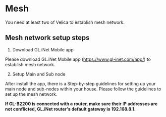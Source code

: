 # Mesh

You need at least two of Velica to establish mesh network.

## Mesh network setup steps

1) Download GL.iNet Mobile app

Please download GL.iNet Mobile app (<a href="https://www.gl-inet.com/app/" target="_blank">https://www.gl-inet.com/app/</a>) to establish mesh network.

2) Setup Main and Sub node

After install the app, there is a Step-by-step guidelines for setting up your main node and sub-nodes within your house. Please follow the guidelines to set up the mesh network.

**If GL-B2200 is connected with a router, make sure their IP addresses are not conflicted, GL.iNet router's default gateway is 192.168.8.1.**





